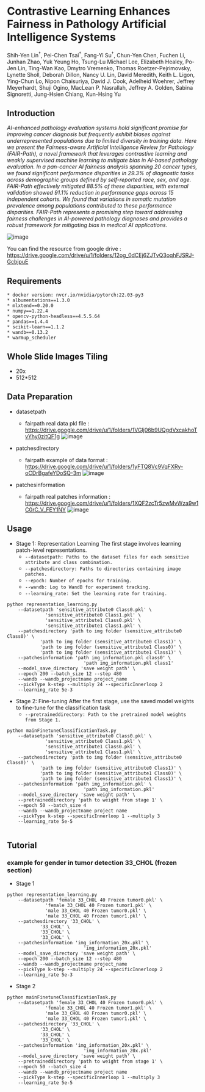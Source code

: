 # Contrastive Learning Enhances Fairness in Pathology Artificial Intelligence Systems

Shih-Yen Lin<sup>†</sup>, Pei-Chen Tsai<sup>†</sup>, Fang-Yi Su<sup>†</sup>, Chun-Yen Chen, Fuchen Li, Junhan Zhao, Yuk Yeung Ho, Tsung-Lu Michael Lee, Elizabeth Healey, Po-Jen Lin, Ting-Wan Kao, Dmytro Vremenko, Thomas Roetzer-Pejrimovsky, Lynette Sholl, Deborah Dillon, Nancy U. Lin, David Meredith, Keith L. Ligon, Ying-Chun Lo, Nipon Chaisuriya, David J. Cook, Adelheid Woehrer, Jeffrey Meyerhardt, Shuji Ogino, MacLean P. Nasrallah, Jeffrey A. Golden, Sabina Signoretti, Jung-Hsien Chiang, Kun-Hsing Yu



## Introduction
*AI-enhanced pathology evaluation systems hold significant promise for improving cancer diagnosis but frequently exhibit biases against underrepresented populations due to limited diversity in training data. Here we present the Fairness-aware Artificial Intelligence Review for Pathology (FAIR-Path), a novel framework that leverages contrastive learning and weakly supervised machine learning to mitigate bias in AI-based pathology evaluation. In a pan-cancer AI fairness analysis spanning 20 cancer types, we found significant performance disparities in 29.3% of diagnostic tasks across demographic groups defined by self-reported race, sex, and age. FAIR-Path effectively mitigated 88.5% of these disparities, with external validation showed 91.1% reduction in performance gaps across 15 independent cohorts. We found that variations in somatic mutation prevalence among populations contributed to these performance disparities. FAIR-Path represents a promising step toward addressing fairness challenges in AI-powered pathology diagnoses and provides a robust framework for mitigating bias in medical AI applications.*

![image](https://i.ibb.co/gL70h1Tp/2025-10-07-201353.jpg)

You can find the resource from google drive : https://drive.google.com/drive/u/1/folders/12og_0dCEj6ZJTvQ3oqhFJSRJ-GcbjpuE

## Requirements
    * docker version: nvcr.io/nvidia/pytorch:22.03-py3
    * albumentations==1.3.0
    * mlxtend==0.20.0
    * numpy==1.22.4
    * opencv-python-headless==4.5.5.64
    * pandas==1.4.4
    * scikit-learn==1.1.2
    * wandb==0.13.2
    * warmup_scheduler

## Whole Slide Images Tiling
* 20x
* 512*512


## Data Preparation

* datasetpath
    * fairpath real data pkl file : https://drive.google.com/drive/u/1/folders/1VGlj06b9UQgdVxcakhoTvYhy0zitQF1g
![image](https://i.imgur.com/hMXp7HQ.png)

* patchesdirectory
    * fairpath example of data format : https://drive.google.com/drive/u/1/folders/1yFTQ8Vc9VqFXRy-oCDrBgafeYDoSQ-3m
![image](https://i.imgur.com/Qe9DGsU.png)

* patchesinformation
    * fairpath real patches information : https://drive.google.com/drive/u/1/folders/1XQF2zcTr5zwMvWza9w1C0rC_V_FEY1NY
![image](https://i.imgur.com/SW13jlE.png)






## Usage
* Stage 1: Representation Learning
The first stage involves learning patch-level representations.
    * `--datasetpath: Paths to the dataset files for each sensitive attribute and class combination.`
    * `--patchesdirectory: Paths to directories containing image patches.`
    * `--epoch: Number of epochs for training.`
    * `--wandb: Log to WandB for experiment tracking.`
    * `--learning_rate: Set the learning rate for training.`

    
```
python representation_learning.py 
    --datasetpath 'sensitive_attribute0 Class0.pkl' \
	          'sensitive_attribute0 Class1.pkl' \
	          'sensitive_attribute1 Class0.pkl' \
	          'sensitive_attribute1 Class1.pkl' \
    --patchesdirectory 'path to img folder (sensitive_attribute0 Class0)' \
			'path to img folder (sensitive_attribute0 Class1)' \
			'path to img folder (sensitive_attribute1 Class0)' \
			'path to img folder (sensitive_attribute1 Class1)' \
	--patchesinformation 'path img_information.pkl class0' \
                            'path img_information.pkl class1'
	--model_save_directory 'save weight path' \
	--epoch 200 --batch_size 12 --step 480 
    --wandb --wandb_projectname project_name 
    --pickType k-step --multiply 24 --specificInnerloop 2 
    --learning_rate 5e-3
```

    
* Stage 2: Fine-tuning
After the first stage, use the saved model weights to fine-tune for the classification task
    * `--pretraineddirectory: Path to the pretrained model weights from Stage 1.`
```
python mainFinetuneClassificationTask.py 
    --datasetpath 'sensitive_attribute0 Class0.pkl' \
	          'sensitive_attribute0 Class1.pkl' \
	          'sensitive_attribute1 Class0.pkl' \
	          'sensitive_attribute1 Class1.pkl' \
    --patchesdirectory 'path to img folder (sensitive_attribute0 Class0)' \
			'path to img folder (sensitive_attribute0 Class1)' \
			'path to img folder (sensitive_attribute1 Class0)' \
			'path to img folder (sensitive_attribute1 Class1)' \
	--patchesinformation 'path img_information.pkl' \
                            'path img_information.pkl'
	--model_save_directory 'save weight path' \
    --pretraineddirectory 'path to weight from stage 1' \
    --epoch 50 --batch_size 4 
    --wandb --wandb_projectname project name 
    --pickType k-step --specificInnerloop 1 --multiply 3 
    --learning_rate 5e-5
   
```  


## Tutorial
### example for gender in tumor detection 33_CHOL (frozen section)
* Stage 1
    
```
python representation_learning.py 
    --datasetpath 'female 33_CHOL 40 Frozen tumor0.pkl' \
	          'female 33_CHOL 40 Frozen tumor1.pkl' \
	          'male 33_CHOL 40 Frozen tumor0.pkl' \
	          'male 33_CHOL 40 Frozen tumor1.pkl' \
    --patchesdirectory '33_CHOL' \
			'33_CHOL' \
			'33_CHOL' \
			'33_CHOL' \
	--patchesinformation 'img_information_20x.pkl' \
                            'img_information_20x.pkl'
	--model_save_directory 'save weight path' \
	--epoch 200 --batch_size 12 --step 480 
    --wandb --wandb_projectname project_name 
    --pickType k-step --multiply 24 --specificInnerloop 2 
    --learning_rate 5e-3
```
* Stage 2
```
python mainFinetuneClassificationTask.py 
    --datasetpath 'female 33_CHOL 40 Frozen tumor0.pkl' \
	          'female 33_CHOL 40 Frozen tumor1.pkl' \
	          'male 33_CHOL 40 Frozen tumor0.pkl' \
	          'male 33_CHOL 40 Frozen tumor1.pkl' \
    --patchesdirectory '33_CHOL' \
			'33_CHOL' \
			'33_CHOL' \
			'33_CHOL' \
	--patchesinformation 'img_information_20x.pkl' \
                            'img_information_20x.pkl'
	--model_save_directory 'save weight path' \
    --pretraineddirectory 'path to weight from stage 1' \
    --epoch 50 --batch_size 4 
    --wandb --wandb_projectname project name 
    --pickType k-step --specificInnerloop 1 --multiply 3 
    --learning_rate 5e-5
   
``` 
